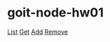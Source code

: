 # goit-node-hw01

[List](https://github.com/DenysChebotarov/goit-node-hw01/blob/main/Знімок%20екрана%20(80).png)
[Get](https://github.com/DenysChebotarov/goit-node-hw01/blob/main/Знімок%20екрана%20(83).png)
[Add](https://github.com/DenysChebotarov/goit-node-hw01/blob/main/Знімок%20екрана%20(84).png)
[Remove](https://github.com/DenysChebotarov/goit-node-hw01/blob/main/Знімок%20екрана%20(85).png)
